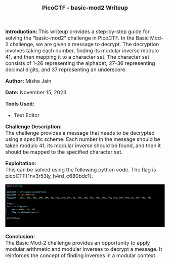 <font size = '4'>
<p align = 'center'>
<b>
PicoCTF - basic-mod2 Writeup 
</b>
</p>
</font>

<br>
<font size = '3'>

<b>Introduction: </b>
This writeup provides a step-by-step guide for solving the "basic-mod2" challenge in PicoCTF. In the Basic Mod-2 challenge, we are given a message to decrypt. The decryption involves taking each number, finding its modular inverse modulo 41, and then mapping it to a character set. The character set consists of 1-26 representing the alphabet, 27-36 representing decimal digits, and 37 representing an underscore.

<b>Author:</b> Misha Jain

<b>Date:</b> November 15, 2023

<b>Tools Used:</b><br>
- Text Editor

<b>Challenge Description:</b><br>
The challenge provides a message that needs to be decrypted using a specific scheme. Each number in the message should be taken modulo 41, its modular inverse should be found, and then it should be mapped to the specified character set.

<b>Exploitation:</b><br>
This can be solved using the following python code. The flag is picoCTF{1nv3r53ly_h4rd_c680bdc1}.

<p align = 'center'>

![](Pictures/basic-mod2.png)

</p>

<b>Conclusion:</b><br>
The Basic Mod-2 challenge provides an opportunity to apply modular arithmetic and modular inverses to decrypt a message. It reinforces the concept of finding inverses in a modular context.

</font>